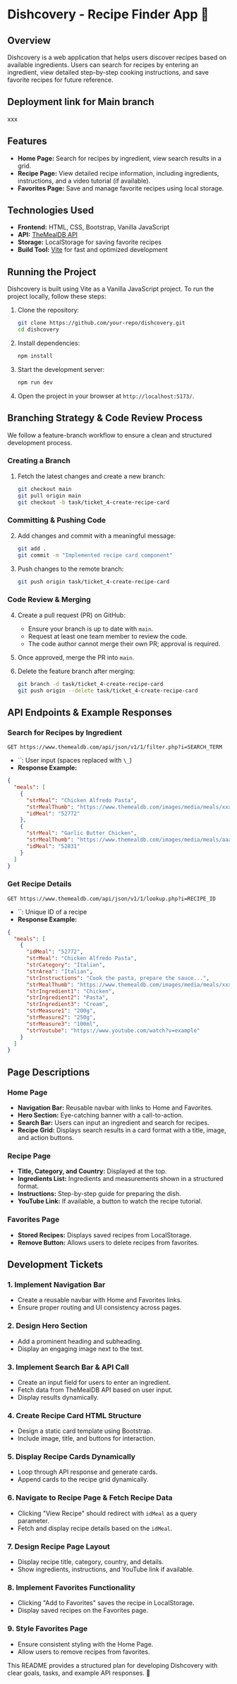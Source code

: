 # Dishcovery - Recipe Finder App 🍝

## Overview

Dishcovery is a web application that helps users discover recipes based on available ingredients. Users can search for recipes by entering an ingredient, view detailed step-by-step cooking instructions, and save favorite recipes for future reference.

## Deployment link for Main branch

xxx

## Features

- **Home Page:** Search for recipes by ingredient, view search results in a grid.
- **Recipe Page:** View detailed recipe information, including ingredients, instructions, and a video tutorial (if available).
- **Favorites Page:** Save and manage favorite recipes using local storage.

## Technologies Used

- **Frontend:** HTML, CSS, Bootstrap, Vanilla JavaScript
- **API:** [TheMealDB API](https://www.themealdb.com/api.php)
- **Storage:** LocalStorage for saving favorite recipes
- **Build Tool:** [Vite](https://vitejs.dev/) for fast and optimized development

## Running the Project

Dishcovery is built using Vite as a Vanilla JavaScript project. To run the project locally, follow these steps:

1. Clone the repository:
   ```sh
   git clone https://github.com/your-repo/dishcovery.git
   cd dishcovery
   ```
2. Install dependencies:
   ```sh
   npm install
   ```
3. Start the development server:
   ```sh
   npm run dev
   ```
4. Open the project in your browser at `http://localhost:5173/`.

## Branching Strategy & Code Review Process

We follow a feature-branch workflow to ensure a clean and structured development process.

### Creating a Branch

1. Fetch the latest changes and create a new branch:
   ```sh
   git checkout main
   git pull origin main
   git checkout -b task/ticket_4-create-recipe-card
   ```

### Committing & Pushing Code

2. Add changes and commit with a meaningful message:
   ```sh
   git add .
   git commit -m "Implemented recipe card component"
   ```
3. Push changes to the remote branch:
   ```sh
   git push origin task/ticket_4-create-recipe-card
   ```

### Code Review & Merging

4. Create a pull request (PR) on GitHub:

   - Ensure your branch is up to date with `main`.
   - Request at least one team member to review the code.
   - The code author cannot merge their own PR; approval is required.

5. Once approved, merge the PR into `main`.

6. Delete the feature branch after merging:
   ```sh
   git branch -d task/ticket_4-create-recipe-card
   git push origin --delete task/ticket_4-create-recipe-card
   ```

## API Endpoints & Example Responses

### Search for Recipes by Ingredient

```
GET https://www.themealdb.com/api/json/v1/1/filter.php?i=SEARCH_TERM
```

- ``: User input (spaces replaced with `\_`)
- **Response Example:**

```json
{
  "meals": [
    {
      "strMeal": "Chicken Alfredo Pasta",
      "strMealThumb": "https://www.themealdb.com/images/media/meals/xxxyyy.jpg",
      "idMeal": "52772"
    },
    {
      "strMeal": "Garlic Butter Chicken",
      "strMealThumb": "https://www.themealdb.com/images/media/meals/aaabbb.jpg",
      "idMeal": "52831"
    }
  ]
}
```

### Get Recipe Details

```
GET https://www.themealdb.com/api/json/v1/1/lookup.php?i=RECIPE_ID
```

- ``: Unique ID of a recipe
- **Response Example:**

```json
{
  "meals": [
    {
      "idMeal": "52772",
      "strMeal": "Chicken Alfredo Pasta",
      "strCategory": "Italian",
      "strArea": "Italian",
      "strInstructions": "Cook the pasta, prepare the sauce...",
      "strMealThumb": "https://www.themealdb.com/images/media/meals/xxxyyy.jpg",
      "strIngredient1": "Chicken",
      "strIngredient2": "Pasta",
      "strIngredient3": "Cream",
      "strMeasure1": "200g",
      "strMeasure2": "250g",
      "strMeasure3": "100ml",
      "strYoutube": "https://www.youtube.com/watch?v=example"
    }
  ]
}
```

## Page Descriptions

### Home Page

- **Navigation Bar:** Reusable navbar with links to Home and Favorites.
- **Hero Section:** Eye-catching banner with a call-to-action.
- **Search Bar:** Users can input an ingredient and search for recipes.
- **Recipe Grid:** Displays search results in a card format with a title, image, and action buttons.

### Recipe Page

- **Title, Category, and Country:** Displayed at the top.
- **Ingredients List:** Ingredients and measurements shown in a structured format.
- **Instructions:** Step-by-step guide for preparing the dish.
- **YouTube Link:** If available, a button to watch the recipe tutorial.

### Favorites Page

- **Stored Recipes:** Displays saved recipes from LocalStorage.
- **Remove Button:** Allows users to delete recipes from favorites.

## Development Tickets

### 1. Implement Navigation Bar

- Create a reusable navbar with Home and Favorites links.
- Ensure proper routing and UI consistency across pages.

### 2. Design Hero Section

- Add a prominent heading and subheading.
- Display an engaging image next to the text.

### 3. Implement Search Bar & API Call

- Create an input field for users to enter an ingredient.
- Fetch data from TheMealDB API based on user input.
- Display results dynamically.

### 4. Create Recipe Card HTML Structure

- Design a static card template using Bootstrap.
- Include image, title, and buttons for interaction.

### 5. Display Recipe Cards Dynamically

- Loop through API response and generate cards.
- Append cards to the recipe grid dynamically.

### 6. Navigate to Recipe Page & Fetch Recipe Data

- Clicking "View Recipe" should redirect with `idMeal` as a query parameter.
- Fetch and display recipe details based on the `idMeal`.

### 7. Design Recipe Page Layout

- Display recipe title, category, country, and details.
- Show ingredients, instructions, and YouTube link if available.

### 8. Implement Favorites Functionality

- Clicking "Add to Favorites" saves the recipe in LocalStorage.
- Display saved recipes on the Favorites page.

### 9. Style Favorites Page

- Ensure consistent styling with the Home Page.
- Allow users to remove recipes from favorites.

This README provides a structured plan for developing Dishcovery with clear goals, tasks, and example API responses. 🚀
